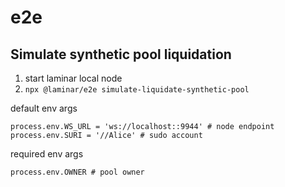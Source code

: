 # e2e

## Simulate synthetic pool liquidation

1. start laminar local node
2. `npx @laminar/e2e simulate-liquidate-synthetic-pool`

default env args

```
process.env.WS_URL = 'ws://localhost::9944' # node endpoint
process.env.SURI = '//Alice' # sudo account
```

required env args

```
process.env.OWNER # pool owner
```